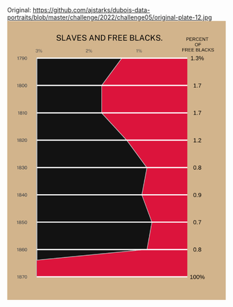 Original: https://github.com/ajstarks/dubois-data-portraits/blob/master/challenge/2022/challenge05/original-plate-12.jpg
![DuboisCh5](Rplot.png)
